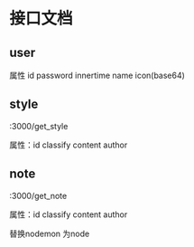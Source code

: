 # 接口文档

## user

属性 id password innertime name icon(base64)

## style

:3000/get_style

属性：id  classify content  author

## note

:3000/get_note

属性：id  classify content  author

替换nodemon 为node
